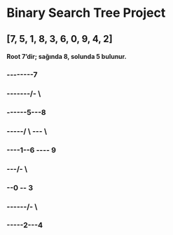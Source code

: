 # Binary Search Tree Project
## [7, 5, 1, 8, 3, 6, 0, 9, 4, 2]
#### Root 7’dir; sağında 8, solunda 5 bulunur.

### --------7
### -------/- \
### ------5---8
### -----/ \ --- \
### ----1--6 ---- 9
### ---/- \
### --0 -- 3
### ------/- \
### -----2---4